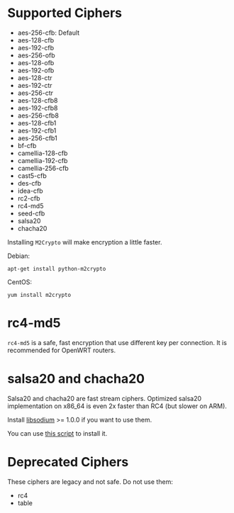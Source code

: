 Supported Ciphers
=================

- aes-256-cfb: Default
- aes-128-cfb
- aes-192-cfb
- aes-256-ofb
- aes-128-ofb
- aes-192-ofb
- aes-128-ctr
- aes-192-ctr
- aes-256-ctr
- aes-128-cfb8
- aes-192-cfb8
- aes-256-cfb8
- aes-128-cfb1
- aes-192-cfb1
- aes-256-cfb1
- bf-cfb
- camellia-128-cfb
- camellia-192-cfb
- camellia-256-cfb
- cast5-cfb
- des-cfb
- idea-cfb
- rc2-cfb
- rc4-md5
- seed-cfb
- salsa20
- chacha20

Installing `M2Crypto` will make encryption a little faster.

Debian:

    apt-get install python-m2crypto

CentOS:

    yum install m2crypto

rc4-md5
=======
`rc4-md5` is a safe, fast encryption that use different key per connection. It is recommended for OpenWRT routers.

salsa20 and chacha20
====================
Salsa20 and chacha20 are fast stream ciphers. Optimized salsa20 implementation on x86_64 is even 2x faster than RC4 (but slower on ARM).

Install [libsodium](https://github.com/jedisct1/libsodium) >= 1.0.0 if you want to use them.

You can use [this script](https://github.com/clowwindy/shadowsocks/blob/master/tests/libsodium/install.sh) to install it.

Deprecated Ciphers
==================
These ciphers are legacy and not safe. Do not use them:
- rc4
- table
